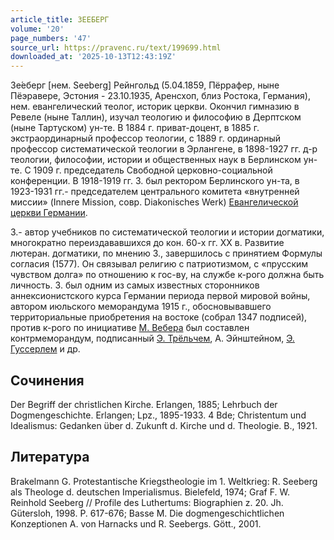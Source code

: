 ```yaml
---
article_title: ЗЕЕБЕРГ
volume: '20'
page_numbers: '47'
source_url: https://pravenc.ru/text/199699.html
downloaded_at: '2025-10-13T12:43:19Z'
---
```


Зе́еберг [нем. Seeberg] Рейнгольд (5.04.1859, Пёррафер, ныне Пёэравере, Эстония - 23.10.1935, Аренсхоп, близ Ростока, Германия), нем. евангелический теолог, историк церкви. Окончил гимназию в Ревеле (ныне Таллин), изучал теологию и философию в Дерптском (ныне Тартуском) ун-те. В 1884 г. приват-доцент, в 1885 г. экстраординарный профессор теологии, с 1889 г. ординарный профессор систематической теологии в Эрлангене, в 1898-1927 гг. д-р теологии, философии, истории и общественных наук в Берлинском ун-те. С 1909 г. председатель Свободной церковно-социальной конференции. В 1918-1919 гг. З. был ректором Берлинского ун-та, в 1923-1931 гг.- председателем центрального комитета «внутренней миссии» (Innere Mission, совр. Diakonisches Werk) [Евангелической церкви Германии](<https://pravenc.ru/text/Евангелической церкви Германии.html>).

З.- автор учебников по систематической теологии и истории догматики, многократно переиздававшихся до кон. 60-х гг. XX в. Развитие лютеран. догматики, по мнению З., завершилось с принятием Формулы согласия (1577). Он связывал религию с патриотизмом, с «прусским чувством долга» по отношению к гос-ву, на службе к-рого должна быть личность. З. был одним из самых известных сторонников аннексионистского курса Германии периода первой мировой войны, автором июльского меморандума 1915 г., обосновывавшего территориальные приобретения на востоке (собрал 1347 подписей), против к-рого по инициативе [М. Вебера](<https://pravenc.ru/text/М  Вебера.html>) был составлен контрмеморандум, подписанный [Э. Трёльчем](<https://pravenc.ru/text/Э  Трёльчем.html>), А. Эйнштейном, [Э. Гуссерлем](https://pravenc.ru/text/ГУССЕРЛЬ.html) и др.

## Сочинения

Der Begriff der christlichen Kirche. Erlangen, 1885; Lehrbuch der Dogmengeschichte. Erlangen; Lpz., 1895-1933. 4 Bde; Christentum und Idealismus: Gedanken über d. Zukunft d. Kirche und d. Theologie. B., 1921.

## Литература

Brakelmann G. Protestantische Kriegstheologie im 1. Weltkrieg: R. Seeberg als Theologe d. deutschen Imperialismus. Bielefeld, 1974; Graf F. W. Reinhold Seeberg // Profile des Luthertums: Biographien z. 20. Jh. Gütersloh, 1998. P. 617-676; Basse M. Die dogmengeschichtlichen Konzeptionen A. von Harnacks und R. Seebergs. Gött., 2001.

